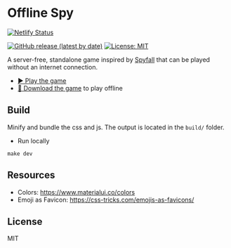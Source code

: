 # Offline Spy

[![Netlify Status](https://api.netlify.com/api/v1/badges/d9dd38ae-4c3e-4818-80b1-fb6703c3e8c3/deploy-status)](https://app.netlify.com/sites/jolly-torvalds-273d55/deploys)

[![GitHub release (latest by date)](https://img.shields.io/github/v/release/VeryBadFrags/offline-spy)](https://github.com/VeryBadFrags/offline-spy/releases)
[![License: MIT](https://img.shields.io/badge/license-MIT-green)](https://github.com/VeryBadFrags/offline-spy/blob/master/LICENSE)

A server-free, standalone game inspired by [Spyfall](https://hwint.ru/portfolio-item/spyfall/) that can be played without an internet connection.

- [▶️ Play the game](https://offline-spy.verybadfrags.com)
- [📵 Download the game](https://github.com/VeryBadFrags/offline-spy/releases) to play offline

## Build

Minify and bundle the css and js.
The output is located in the `build/` folder.

- Run locally

```shell
make dev
```

## Resources

- Colors: <https://www.materialui.co/colors>
- Emoji as Favicon: <https://css-tricks.com/emojis-as-favicons/>

## License

MIT
